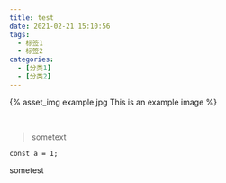 ```yaml
---
title: test
date: 2021-02-21 15:10:56
tags:
  - 标签1
  - 标签2
categories:
  - [分类1]
  - [分类2]
---
```


{% asset_img example.jpg This is an example image %}

<br/>


> sometext


```
const a = 1;
```
sometest